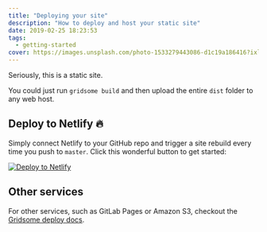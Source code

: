 ```yaml
---
title: "Deploying your site"
description: "How to deploy and host your static site"
date: 2019-02-25 18:23:53
tags:
  - getting-started
cover: https://images.unsplash.com/photo-1533279443086-d1c19a186416?ixlib=rb-1.2.1&ixid=eyJhcHBfaWQiOjEyMDd9&auto=format&fit=crop&w=1920&h=900&q=80
---
```


Seriously, this is a static site.

You could just run `gridsome build` and then upload the entire `dist` folder to any web host.

## Deploy to Netlify 🔥

Simply connect Netlify to your GitHub repo and trigger a site rebuild every time you push to `master`.
Click this wonderful button to get started:

[![Deploy to Netlify](https://www.netlify.com/img/deploy/button.svg)](https://app.netlify.com/start/deploy?repository=https://github.com/hellocosmin/gridsome-starter-bleda)

## Other services

For other services, such as GitLab Pages or Amazon S3, checkout the [Gridsome deploy docs](https://gridsome.org/docs/deploy-to-amazon-s3).
